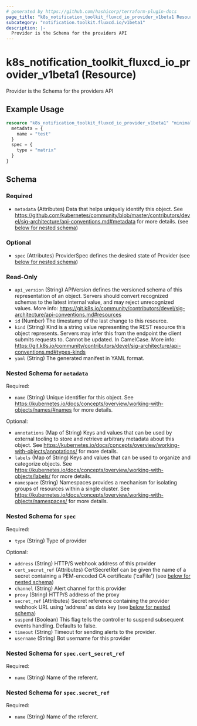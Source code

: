 ```yaml
---
# generated by https://github.com/hashicorp/terraform-plugin-docs
page_title: "k8s_notification_toolkit_fluxcd_io_provider_v1beta1 Resource - terraform-provider-k8s"
subcategory: "notification.toolkit.fluxcd.io/v1beta1"
description: |-
  Provider is the Schema for the providers API
---
```


# k8s_notification_toolkit_fluxcd_io_provider_v1beta1 (Resource)

Provider is the Schema for the providers API

## Example Usage

```terraform
resource "k8s_notification_toolkit_fluxcd_io_provider_v1beta1" "minimal" {
  metadata = {
    name = "test"
  }
  spec = {
    type = "matrix"
  }
}
```

<!-- schema generated by tfplugindocs -->
## Schema

### Required

- `metadata` (Attributes) Data that helps uniquely identify this object. See https://github.com/kubernetes/community/blob/master/contributors/devel/sig-architecture/api-conventions.md#metadata for more details. (see [below for nested schema](#nestedatt--metadata))

### Optional

- `spec` (Attributes) ProviderSpec defines the desired state of Provider (see [below for nested schema](#nestedatt--spec))

### Read-Only

- `api_version` (String) APIVersion defines the versioned schema of this representation of an object. Servers should convert recognized schemas to the latest internal value, and may reject unrecognized values. More info: https://git.k8s.io/community/contributors/devel/sig-architecture/api-conventions.md#resources
- `id` (Number) The timestamp of the last change to this resource.
- `kind` (String) Kind is a string value representing the REST resource this object represents. Servers may infer this from the endpoint the client submits requests to. Cannot be updated. In CamelCase. More info: https://git.k8s.io/community/contributors/devel/sig-architecture/api-conventions.md#types-kinds
- `yaml` (String) The generated manifest in YAML format.

<a id="nestedatt--metadata"></a>
### Nested Schema for `metadata`

Required:

- `name` (String) Unique identifier for this object. See https://kubernetes.io/docs/concepts/overview/working-with-objects/names/#names for more details.

Optional:

- `annotations` (Map of String) Keys and values that can be used by external tooling to store and retrieve arbitrary metadata about this object. See https://kubernetes.io/docs/concepts/overview/working-with-objects/annotations/ for more details.
- `labels` (Map of String) Keys and values that can be used to organize and categorize objects. See https://kubernetes.io/docs/concepts/overview/working-with-objects/labels/ for more details.
- `namespace` (String) Namespaces provides a mechanism for isolating groups of resources within a single cluster. See https://kubernetes.io/docs/concepts/overview/working-with-objects/namespaces/ for more details.


<a id="nestedatt--spec"></a>
### Nested Schema for `spec`

Required:

- `type` (String) Type of provider

Optional:

- `address` (String) HTTP/S webhook address of this provider
- `cert_secret_ref` (Attributes) CertSecretRef can be given the name of a secret containing a PEM-encoded CA certificate ('caFile') (see [below for nested schema](#nestedatt--spec--cert_secret_ref))
- `channel` (String) Alert channel for this provider
- `proxy` (String) HTTP/S address of the proxy
- `secret_ref` (Attributes) Secret reference containing the provider webhook URL using 'address' as data key (see [below for nested schema](#nestedatt--spec--secret_ref))
- `suspend` (Boolean) This flag tells the controller to suspend subsequent events handling. Defaults to false.
- `timeout` (String) Timeout for sending alerts to the provider.
- `username` (String) Bot username for this provider

<a id="nestedatt--spec--cert_secret_ref"></a>
### Nested Schema for `spec.cert_secret_ref`

Required:

- `name` (String) Name of the referent.


<a id="nestedatt--spec--secret_ref"></a>
### Nested Schema for `spec.secret_ref`

Required:

- `name` (String) Name of the referent.


